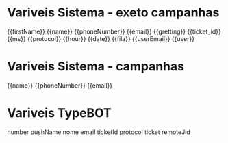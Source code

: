 # Variveis Sistema - exeto campanhas
{{firstName}}
{{name}}
{{phoneNumber}}
{{email}}
{{gretting}}
{{ticket_id}}
{{ms}}
{{protocol}}
{{hour}}
{{date}}
{{fila}}
{{userEmail}}
{{user}}

# Variveis Sistema - campanhas
{{name}}
{{phoneNumber}}
{{email}}

# Variveis TypeBOT

number
pushName
nome
email
ticketId
protocol
ticket
remoteJid